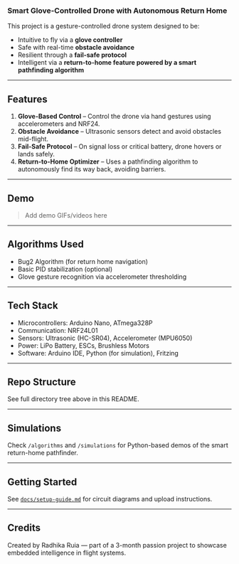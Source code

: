 
### Smart Glove-Controlled Drone with Autonomous Return Home

This project is a gesture-controlled drone system designed to be:
- Intuitive to fly via a **glove controller**
- Safe with real-time **obstacle avoidance**
- Resilient through a **fail-safe protocol**
- Intelligent via a **return-to-home feature powered by a smart pathfinding algorithm**

---

## Features

1. **Glove-Based Control** – Control the drone via hand gestures using accelerometers and NRF24.
2. **Obstacle Avoidance** – Ultrasonic sensors detect and avoid obstacles mid-flight.
3. **Fail-Safe Protocol** – On signal loss or critical battery, drone hovers or lands safely.
4. **Return-to-Home Optimizer** – Uses a pathfinding algorithm to autonomously find its way back, avoiding barriers.

---

## Demo

> Add demo GIFs/videos here

---

## Algorithms Used

- Bug2 Algorithm (for return home navigation)
- Basic PID stabilization (optional)
- Glove gesture recognition via accelerometer thresholding

---

## Tech Stack

- Microcontrollers: Arduino Nano, ATmega328P
- Communication: NRF24L01
- Sensors: Ultrasonic (HC-SR04), Accelerometer (MPU6050)
- Power: LiPo Battery, ESCs, Brushless Motors
- Software: Arduino IDE, Python (for simulation), Fritzing

---

## Repo Structure

See full directory tree above in this README.

---

## Simulations

Check `/algorithms` and `/simulations` for Python-based demos of the smart return-home pathfinder.

---

## Getting Started

See [`docs/setup-guide.md`](docs/setup-guide.md) for circuit diagrams and upload instructions.

---

## Credits

Created by Radhika Ruia — part of a 3-month passion project to showcase embedded intelligence in flight systems.

